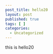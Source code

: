 ```yaml
---
post_title: hello20
layout: post
published: true
tags: [ ]
categories:
  - Uncategorized
---
```

this is hello20
